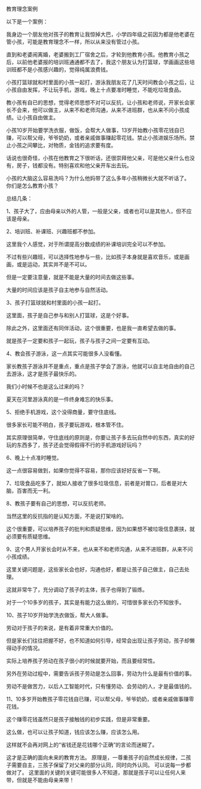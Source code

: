教育理念案例



以下是一个案例：



我身边一个朋友他对孩子的教育让我惊掉大巴，小学四年级之前因为都是他老婆在管小孩，可能是教育理念不一样，所以从来没有管过小孩。

直到和老婆闹离婚，老婆搬到工厂宿舍之后，才轮到他教育小孩。他教育小孩之后，以前他老婆报的培训班通通都不去了，我这个朋友认为打篮球，学画画这些培训班都不是小孩感兴趣的，觉得纯属浪费钱。

小孩打篮球就和村里面的小孩一起打，游泳我朋友花了几天时间教会小孩之后，让小孩自由发挥，不让玩手机，游戏，晚上十点要准时睡觉，不能吃垃圾食品。

教小孩有自已的思想，觉得老师思想不对可以反抗，让小孩和老师说，开家长会家长不会来，他可以做主，从来不和老师沟通，从来不进班群，也从来不问小孩成绩。让小孩自由做主。

小孩10岁开始要学洗衣服，做饭，会帮大人做事，13岁开始教小孩零花钱自已赚，可以帮父母，爷爷奶奶，或者亲戚做事赚起零花钱。禁止小孩进娱乐场所。禁止小孩之间攀比，对物质，金钱的追求要有度。

话说也很奇怪，小孩在他教育之下很听话，还很崇拜他父亲，可是他父亲什么也没有，房子，钱都没有。特别喜欢和他父亲开车出去玩。

小孩的大脑这么容易洗吗？为什么他妈带了这么多年小孩稍微长大就不听话了。
你们是怎么教育小孩？ 





总结几条：

1、孩子大了，应由母亲以外的人管，一般是父亲，或者也可以是其他人，但不应该是母亲。

2、培训班、补课班、兴趣班都不参加。

这里我个人感觉，对于所谓提高分数成绩的补课培训完全可以不参加。

不过有些兴趣班，可以选择性地参与一些，比如孩子本身就是喜欢音乐，或是画画，或是运动，其实并不是不可以。

但是一定要注意量，就是不能是大量的时间去做这些事。

大量的时间应该是孩子自主地参与自然活动。

3、孩子打篮球就和村里面的小孩一起打。

这里面，孩子是自己参与和别人打篮球，这是个好事。

除此之外，这里面还有同伴活动，这个很重要，也是我一直希望去做的事。

就是孩子一定要和孩子一起玩，孩子与孩子之间一定要有互动。

4、教会孩子游泳，这一点其实可能很多人没看懂。

家长教孩子游泳并不是重点，重点是孩子学会了游泳，他就可以自主地自由的自己去游泳，这才是孩子最快乐的。

我们小时候不也是这么过来的吗？

夏天在河里游泳真的是一件终身难忘的快乐事。

5、拒绝手机游戏，这个没得商量，要守住底线。

很多家长可能不明白，孩子要玩游戏，根本管不住。

其实原理很简单，守住底线的原则是，你要让孩子多去玩自然中的东西，真实的好玩的东西多了，孩子还会觉得假得不行的手机游戏好玩吗？

6、晚上十点准时睡觉。

这一点很容易做到，如果你觉得不容易，那你应该好好反省一下啊。

7、垃圾食品吃多了，就如人接收了很多垃圾信息，前者是对胃口，后者是对大脑，百害而无一利。

8、教孩子要有自己的思想，可以反抗老师。

当然这里的反抗指的是认知方面，不是说打架啥的。

这个很重要，可以培养孩子的批判和质疑思维，因为如果想不被垃圾信息裹挟，就必须要有质疑思维。

9、这个男人开家长会时从不来，也从来不和老师沟通，从来不进班群，从来不问小孩成绩。

这里关键问题是，这些家长会也好，沟通也好，都是让孩子自己做主，自己去处理。

这就非常牛了，充分调动了孩子的主体，孩子也得到了锻炼。

对于一个10多岁的孩子，其实是有能力这么做的，可惜很多家长仍不知放手。

10、孩子10岁开始学洗衣做饭，帮大人做事。

劳动对于孩子的来说，是有着非常重大价值的。

但是家长们往往把握不好，也不知道如何引导，经常会出现让孩子劳动，孩子却懒得动手的情况。

实际上培养孩子劳动在孩子很小的时候就要开始，而且要经常性。

另外在劳动过程中，需要告诉孩子劳动是怎么回事，劳动为什么是最有价值的事。

劳动不是做苦力，以后人工智能时代，只有懂劳动、会劳动的人，才是最值钱的。

11、10多岁开始教孩子零花钱自已赚，可以帮父母，爷爷奶奶，或者亲戚做事赚零花钱。

这个赚零花钱虽然只是孩子接触钱的初步实践，但是非常重要。

这么做，也可以让孩子知道，钱应该怎么赚，应该怎么用。

这样就不会再对网上的“省钱还是花钱哪个正确”的言论而迷糊了。





这才是正确的面向未来的教育方法。 原理是，一尊重孩子的自然成长规律，二孩子需要自主，三孩子保留了对父亲的部分认同，同时向外认同。 可以说每一步都做对了。 这里面的关键的关键可能很多人不知道，那就是孩子可以让任何人来带，但就是不能由母亲来带！ 